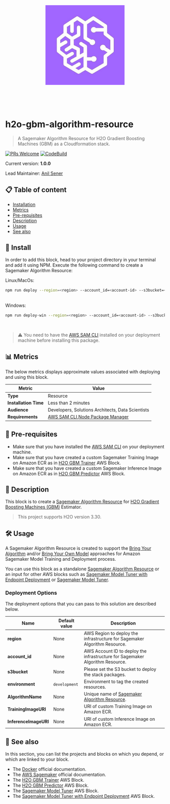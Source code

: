 <br /><br /><br /><br />
<p align="center">
  <img width="250" src="assets/icon.jpg" />
</p><br /><br /><br />

# h2o-gbm-algorithm-resource
> A Sagemaker Algorithm Resource for H2O Gradient Boosting Machines (GBM) as a Cloudformation stack.

[![PRs Welcome](https://img.shields.io/badge/PRs-welcome-brightgreen.svg?style=flat-square)](contributing.md)
[![CodeBuild](https://s3-us-west-2.amazonaws.com/codefactory-us-west-2-prod-default-build-badges/passing.svg)](https://s3-us-west-2.amazonaws.com/codefactory-us-west-2-prod-default-build-badges/passing.svg)

Current version: **1.0.0**

Lead Maintainer: [Anil Sener](mailto:senera@amazon.com)

## 📋 Table of content

 - [Installation](#-install)
 - [Metrics](#-metrics)
 - [Pre-requisites](#-pre-requisites)
 - [Description](#-description)
 - [Usage](#-usage)
 - [See also](#-see-also)

## 🚀 Install

In order to add this block, head to your project directory in your terminal and add it using NPM.
Execute the following command to create a Sagemaker Algorithm Resource:

<summary>Linux/MacOs:</summary>

```sh
npm run deploy --region=<region> --account_id=<account-id> --s3bucket=<s3bucket> --environment=development --training_image_name=h2o-gbm-trainer --inference_image_name=h2o-gbm-predictor
```
<br />

<summary>Windows:</summary>

```sh
npm run deploy-win --region=<region> --account_id=<account-id> --s3bucket=<s3bucket> --environment=development --training_image_name=h2o-gbm-trainer --inference_image_name=h2o-gbm-predictor
```
<br />

> ⚠️ You need to have the [AWS SAM CLI](https://docs.aws.amazon.com/serverless-application-model/latest/developerguide/serverless-sam-cli-install.html) installed on your deployment machine before installing this package.

## 📊 Metrics

The below metrics displays approximate values associated with deploying and using this block.

Metric | Value
------ | ------
**Type** | Resource
**Installation Time** | Less than 2 minutes
**Audience** | Developers, Solutions Architects, Data Scientists
**Requirements** | [AWS SAM CLI](https://docs.aws.amazon.com/serverless-application-model/latest/developerguide/serverless-sam-cli-install.html),[Node Package Manager](https://www.npmjs.com/get-npm)

## 🎒 Pre-requisites

 - Make sure that you have installed the [AWS SAM CLI](https://docs.aws.amazon.com/serverless-application-model/latest/developerguide/serverless-sam-cli-install.html) on your deployment machine.
 - Make sure that you have created a custom Sagemaker Training Image on Amazon ECR as in [H2O GBM Trainer](https://github.com/aws-samples/amazon-sagemaker-h2o-blog/tree/master/h2o-gbm-trainer) AWS Block.
 - Make sure that you have created a custom Sagemaker Inference Image on Amazon ECR as in [H2O GBM Predictor](https://github.com/aws-samples/amazon-sagemaker-h2o-blog/tree/master/h2o-gbm-predictor) AWS Block.


## 🔰 Description

This block is to create a [Sagemaker Algorithm Resource](https://docs.aws.amazon.com/sagemaker/latest/dg/sagemaker-mkt-create-algo.html) for [H2O Gradient Boosting Machines (GBM)](http://docs.h2o.ai/h2o/latest-stable/h2o-docs/data-science/gbm.html) Estimator.

> This project supports H2O version 3.30.

## 🛠 Usage

A Sagemaker Algorithm Resource is created to support the [Bring Your Algorithm](https://docs.aws.amazon.com/sagemaker/latest/dg/your-algorithms.html) and/or [Bring Your Own Model](https://docs.aws.amazon.com/sagemaker/latest/dg/your-algorithms.html) approaches for Amazon Sagemaker Model Training and Deployment process. 

You can use this block as a standalone [Sagemaker Algorithm Resource](https://docs.aws.amazon.com/sagemaker/latest/dg/sagemaker-mkt-create-algo.html) or an input for other AWS blocks such as [Sagemaker Model Tuner with Endpoint Deployment](https://github.com/aws-samples/amazon-sagemaker-h2o-blog/tree/master/sagemaker-model-tuner-with-endpoint-deployment) or [Sagemaker Model Tuner](https://github.com/aws-samples/amazon-sagemaker-h2o-blog/tree/master/sagemaker-model-tuner).

### Deployment Options

The deployment options that you can pass to this solution are described below.

Name           | Default value | Description
-------------- | ------------- | -----------
**region** | None | AWS Region to deploy the infrastructure for Sagemaker Algorithm Resource.
**account_id** | None | AWS Account ID to deploy the infrastructure for Sagemaker Algorithm Resource.
**s3bucket** | None | Please set the S3 bucket to deploy the stack packages.
**environment** | `development` | Environment to tag the created resources.
**AlgorithmName** | None | Unique name of [Sagemaker Algorithm Resource](https://docs.aws.amazon.com/sagemaker/latest/dg/sagemaker-mkt-create-algo.html). 
**TrainingImageURI** | None | URI of custom Training Image on Amazon ECR.
**InferenceImageURI** | None | URI of custom Inference Image on Amazon ECR.


## 👀 See also

In this section, you can list the projects and blocks on which you depend, or which are linked to your block.

 - The [Docker](https://docs.docker.com/) official documentation.
 - The [AWS Sagemaker](https://docs.aws.amazon.com/sagemaker/latest/dg/whatis.html) official documentation.
 - The [H2O GBM Trainer](https://github.com/aws-samples/amazon-sagemaker-h2o-blog/tree/master/h2o-gbm-trainer) AWS Block.
 - The [H2O GBM Predictor](https://github.com/aws-samples/amazon-sagemaker-h2o-blog/tree/master/h2o-gbm-predictor) AWS Block.
 - The [Sagemaker Model Tuner](https://github.com/aws-samples/amazon-sagemaker-h2o-blog/tree/master/sagemaker-model-tuner) AWS Block.
 - The [Sagemaker Model Tuner with Endpoint Deployment](https://github.com/aws-samples/amazon-sagemaker-h2o-blog/tree/master/sagemaker-model-tuner-with-endpoint-deployment) AWS Block.
